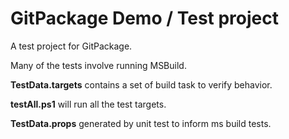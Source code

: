 ﻿# GitPackage Demo / Test project

A test project for GitPackage.

Many of the tests involve running MSBuild.

**TestData.targets** contains a set of build task to verify behavior.

**testAll.ps1** will run all the test targets.

**TestData.props** generated by unit test to inform ms build tests.
